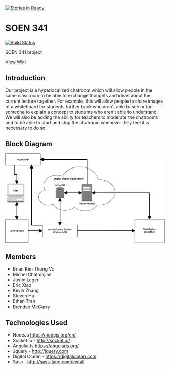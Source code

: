 [![Stories in Ready](https://badge.waffle.io/jusleg/soen341.png?label=ready&title=Ready)](https://waffle.io/jusleg/soen341)
# SOEN 341
[![Build Status](https://travis-ci.org/jusleg/soen341.svg?branch=Testing)](https://travis-ci.org/jusleg/soen341)

SOEN 341 project


[View Wiki](https://github.com/jusleg/soen341/wiki)

## Introduction
Our project is a hyperlocalized chatroom which will allow people in the same classroom to 
be able to exchange thoughts and ideas about the current lecture together. For example, this
will allow people to share images of a whiteboard for students further back who aren't able to 
see or for someone to explain a concept to students who aren't able to understand. We will also 
be adding the ability for teachers to moderate the chatrooms and to be able to 
start and stop the chatroom whenever they feel it is necessary to do so.

## Block Diagram

![thatwaseasy.png](https://github.com/jusleg/soen341/blob/master/wiki/block_diagram.png)


## Members
* Brian Kim Thong Vo
* Michel Chatmajian
* Justin Leger
* Eric Xiao
* Kevin Zhang
* Steven Ha
* Ethan Tran
* Brendan McGarry

## Technologies Used
* NodeJs https://nodejs.org/en/
* Socket.Io - http://socket.io/
* AngularJs https://angularjs.org/
* Jquery - http://jquery.com
* Digital Ocean - https://digitalocean.com
* Sass - http://sass-lang.com/install
